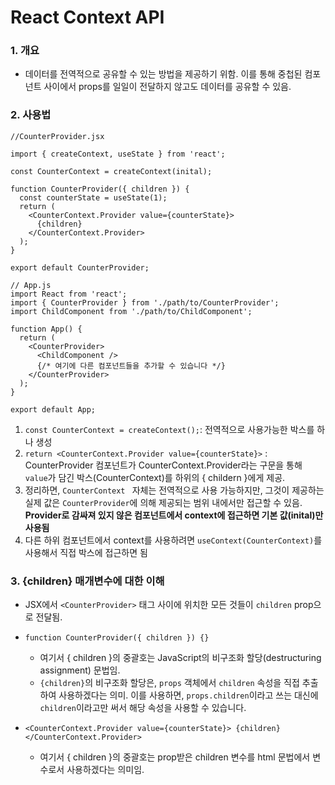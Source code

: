 # React Context API

### 1. 개요

- 데이터를 전역적으로 공유할 수 있는 방법을 제공하기 위함. 이를 통해 중첩된 컴포넌트 사이에서 props를 일일이 전달하지 않고도 데이터를 공유할 수 있음.

### 2. 사용법

```react
//CounterProvider.jsx

import { createContext, useState } from 'react';

const CounterContext = createContext(inital);

function CounterProvider({ children }) {
  const counterState = useState(1);
  return (
    <CounterContext.Provider value={counterState}>
      {children}
    </CounterContext.Provider>
  );
}

export default CounterProvider;

```

```react
// App.js
import React from 'react';
import { CounterProvider } from './path/to/CounterProvider';
import ChildComponent from './path/to/ChildComponent';

function App() {
  return (
    <CounterProvider>
      <ChildComponent />
      {/* 여기에 다른 컴포넌트들을 추가할 수 있습니다 */}
    </CounterProvider>
  );
}

export default App;
```



1. `const CounterContext = createContext();`: 전역적으로 사용가능한 박스를 하나 생성
2. `return <CounterContext.Provider value={counterState}>` : CounterProvider 컴포넌트가 CounterContext.Provider라는 구문을 통해 `value`가 담긴 박스(CounterContext)를 하위의 { childern }에게 제공.
3. 정리하면, `CounterContext ` 자체는 전역적으로 사용 가능하지만, 그것이 제공하는 실제 값은 `CounterProvider`에 의해 제공되는 범위 내에서만 접근할 수 있음. **Provider로 감싸져 있지 않은 컴포넌트에서 context에 접근하면 기본 값(inital)만 사용됨**
4. 다른 하위 컴포넌트에서 context를 사용하려면 `useContext(CounterContext)`를 사용해서 직접 박스에 접근하면 됨

### 3. {children} 매개변수에 대한 이해

- JSX에서 `<CounterProvider>` 태그 사이에 위치한 모든 것들이 `children` prop으로 전달됨. 
- `function CounterProvider({ children }) {}` 
  -  여기서 { children }의 중괄호는 JavaScript의 비구조화 할당(destructuring assignment) 문법임. 
  - `{children}`의 비구조화 할당은, `props` 객체에서 `children` 속성을 직접 추출하여 사용하겠다는 의미. 이를 사용하면, `props.children`이라고 쓰는 대신에 `children`이라고만 써서 해당 속성을 사용할 수 있습니다.

- `<CounterContext.Provider value={counterState}>
        {children}
      </CounterContext.Provider>`
  - 여기서 { children }의 중괄호는 prop받은 children 변수를 html 문법에서 변수로서 사용하겠다는 의미임.